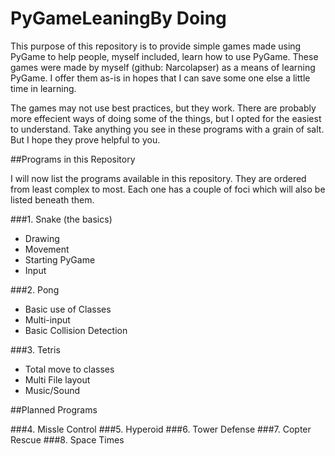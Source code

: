 PyGameLeaningBy Doing
======================

This purpose of this repository is to provide simple games made using PyGame to help people, myself included, learn how to use PyGame. These games were made by myself (github: Narcolapser) as a means of learning PyGame. I offer them as-is in hopes that I can save some one else a little time in learning. 

The games may not use best practices, but they work. There are probably more effecient ways of doing some of the things, but I opted for the easiest to understand. Take anything you see in these programs with a grain of salt. But I hope they prove helpful to you.

##Programs in this Repository

I will now list the programs available in this repository. They are ordered from least complex to most. Each one has a couple of foci which will also be listed beneath them.

###1. Snake (the basics)
* Drawing
* Movement
* Starting PyGame
* Input

###2. Pong
* Basic use of Classes
* Multi-input
* Basic Collision Detection

###3. Tetris
* Total move to classes
* Multi File layout
* Music/Sound

##Planned Programs

###4. Missle Control
###5. Hyperoid
###6. Tower Defense
###7. Copter Rescue
###8. Space Times
